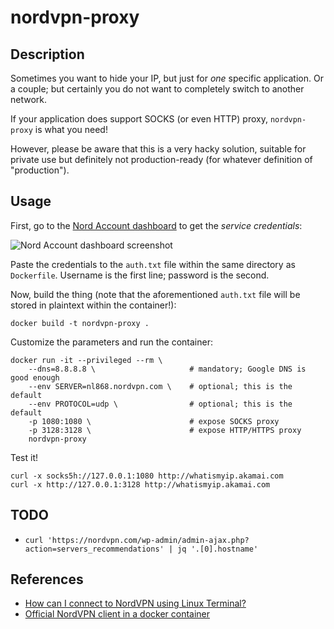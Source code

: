 # nordvpn-proxy

## Description

Sometimes you want to hide your IP, but just for *one* specific application.
Or a couple; but certainly you do not want to completely switch to another network.

If your application does support SOCKS (or even HTTP) proxy, `nordvpn-proxy` is what you need!

However, please be aware that this is a very hacky solution, suitable for private use but definitely not production-ready (for whatever definition of "production").

## Usage

First, go to the [Nord Account dashboard](https://my.nordaccount.com/dashboard/nordvpn/) to get the _service credentials_:

![Nord Account dashboard screenshot](https://nordvpn.nanorep.co/storage/nr1/kb/3E6DB546/3E6DB64A/3E6E330E/2/gdWAxjdVXb.png)

Paste the credentials to the `auth.txt` file within the same directory as `Dockerfile`.
Username is the first line; password is the second.

Now, build the thing (note that the aforementioned `auth.txt` file will be stored in plaintext within the container!):

```
docker build -t nordvpn-proxy .
```

Customize the parameters and run the container:

```
docker run -it --privileged --rm \
    --dns=8.8.8.8 \                     # mandatory; Google DNS is good enough
    --env SERVER=nl868.nordvpn.com \    # optional; this is the default
    --env PROTOCOL=udp \                # optional; this is the default
    -p 1080:1080 \                      # expose SOCKS proxy
    -p 3128:3128 \                      # expose HTTP/HTTPS proxy
    nordvpn-proxy
```

Test it!

```
curl -x socks5h://127.0.0.1:1080 http://whatismyip.akamai.com
curl -x http://127.0.0.1:3128 http://whatismyip.akamai.com
```

## TODO

 - `curl 'https://nordvpn.com/wp-admin/admin-ajax.php?action=servers_recommendations' | jq '.[0].hostname'`

## References

 - [How can I connect to NordVPN using Linux Terminal?](https://support.nordvpn.com/Connectivity/Linux/1047409422/How-can-I-connect-to-NordVPN-using-Linux-Terminal.htm)
 - [Official NordVPN client in a docker container](https://github.com/bubuntux/nordvpn)
